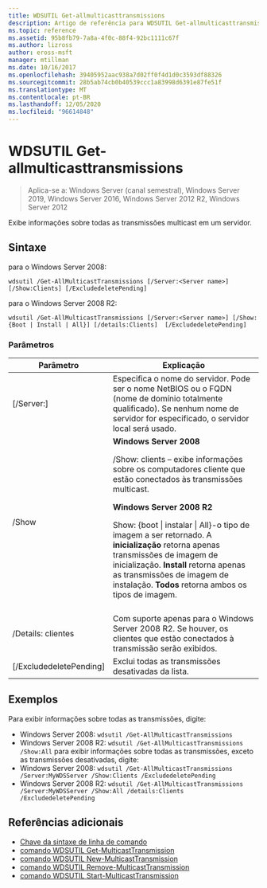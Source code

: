 ```yaml
---
title: WDSUTIL Get-allmulticasttransmissions
description: Artigo de referência para WDSUTIL Get-allmulticasttransmissions, que exibe informações sobre todas as transmissões multicast em um servidor.
ms.topic: reference
ms.assetid: 95b8fb79-7a8a-4f0c-88f4-92bc1111c67f
ms.author: lizross
author: eross-msft
manager: mtillman
ms.date: 10/16/2017
ms.openlocfilehash: 39405952aac938a7d02ff0f4d1d0c3593df88326
ms.sourcegitcommit: 28b5ab74cb0b40539ccc1a83998d6391e87fe51f
ms.translationtype: MT
ms.contentlocale: pt-BR
ms.lasthandoff: 12/05/2020
ms.locfileid: "96614848"
---
```

# <a name="wdsutil-get-allmulticasttransmissions"></a>WDSUTIL Get-allmulticasttransmissions

> Aplica-se a: Windows Server (canal semestral), Windows Server 2019, Windows Server 2016, Windows Server 2012 R2, Windows Server 2012

Exibe informações sobre todas as transmissões multicast em um servidor.

## <a name="syntax"></a>Sintaxe
para o Windows Server 2008:
```
wdsutil /Get-AllMulticastTransmissions [/Server:<Server name>] [/Show:Clients] [/ExcludedeletePending]
```
para o Windows Server 2008 R2:
```
wdsutil /Get-AllMulticastTransmissions [/Server:<Server name>] [/Show:{Boot | Install | All}] [/details:Clients]  [/ExcludedeletePending]
```
### <a name="parameters"></a>Parâmetros

| Parâmetro | Explicação |
|--|--|
| [/Server:<Server name>] | Especifica o nome do servidor. Pode ser o nome NetBIOS ou o FQDN (nome de domínio totalmente qualificado). Se nenhum nome de servidor for especificado, o servidor local será usado. |
| /Show | **Windows Server 2008**<p>/Show: clients – exibe informações sobre os computadores cliente que estão conectados às transmissões multicast.<p>**Windows Server 2008 R2**<p>Show: {boot &#124; instalar &#124; All}-o tipo de imagem a ser retornado.                                A **inicialização** retorna apenas transmissões de imagem de inicialização.                                  **Install** retorna apenas as transmissões de imagem de instalação. **Todos** retorna ambos os tipos de imagem. |
|  |  |
| /Details: clientes | Com suporte apenas para o Windows Server 2008 R2. Se houver, os clientes que estão conectados à transmissão serão exibidos. |
| [/ExcludedeletePending] | Exclui todas as transmissões desativadas da lista. |

## <a name="examples"></a>Exemplos
Para exibir informações sobre todas as transmissões, digite:
- Windows Server 2008: `wdsutil /Get-AllMulticastTransmissions`
- Windows Server 2008 R2: `wdsutil /Get-AllMulticastTransmissions /Show:All` para exibir informações sobre todas as transmissões, exceto as transmissões desativadas, digite:
- Windows Server 2008: `wdsutil /Get-AllMulticastTransmissions /Server:MyWDSServer /Show:Clients /ExcludedeletePending`
- Windows Server 2008 R2: `wdsutil /Get-AllMulticastTransmissions /Server:MyWDSServer /Show:All /details:Clients /ExcludedeletePending`

## <a name="additional-references"></a>Referências adicionais
- [Chave da sintaxe de linha de comando](command-line-syntax-key.md)
- [comando WDSUTIL Get-MulticastTransmission](wdsutil-get-multicasttransmission.md)
- [comando WDSUTIL New-MulticastTransmission](wdsutil-new-multicasttransmission.md)
- [comando WDSUTIL Remove-MulticastTransmission](wdsutil-remove-multicasttransmission.md)
- [comando WDSUTIL Start-MulticastTransmission](wdsutil-start-multicasttransmission.md)
